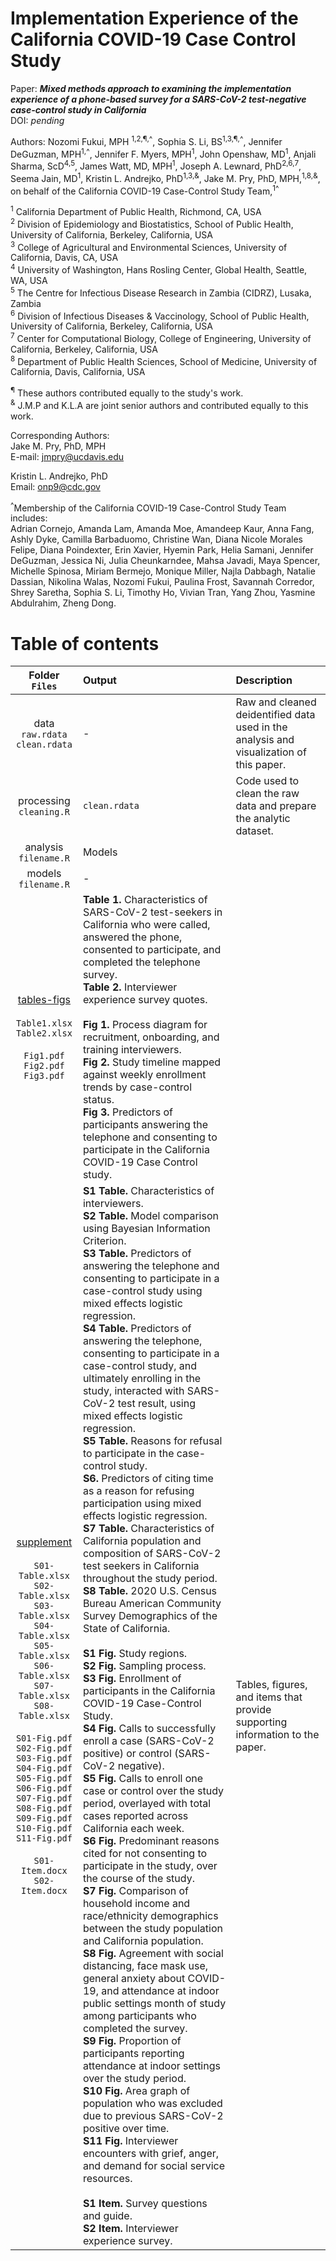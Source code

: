 # Implementation Experience of the California COVID-19 Case Control Study

Paper: ***Mixed methods approach to examining the implementation experience of a phone-based survey for a SARS-CoV-2 test-negative case-control study in California***<br>
DOI: *pending*

Authors: Nozomi Fukui, MPH <sup>1,2,¶,^</sup>, Sophia S. Li, BS<sup>1,3,¶,^</sup>, Jennifer DeGuzman, MPH<sup>1,^</sup>, Jennifer F. Myers, MPH<sup>1</sup>, John Openshaw, MD<sup>1</sup>, Anjali Sharma, ScD<sup>4,5</sup>, James Watt, MD, MPH<sup>1</sup>, Joseph A. Lewnard, PhD<sup>2,6,7</sup>, Seema Jain, MD<sup>1</sup>, Kristin L. Andrejko, PhD<sup>1,3,&</sup>, Jake M. Pry, PhD, MPH,<sup>1,8,&</sup>, on behalf of the California COVID-19 Case-Control Study Team,<sup>1^</sup>

<sup>1</sup> California Department of Public Health, Richmond, CA, USA   <br>
<sup>2</sup> Division of Epidemiology and Biostatistics, School of Public Health, University of California, Berkeley, California, USA <br>
<sup>3</sup> College of Agricultural and Environmental Sciences, University of California, Davis, CA, USA <br>
<sup>4</sup> University of Washington, Hans Rosling Center, Global Health, Seattle, WA, USA  <br>
<sup>5</sup> The Centre for Infectious Disease Research in Zambia (CIDRZ), Lusaka, Zambia <br>
<sup>6</sup> Division of Infectious Diseases & Vaccinology, School of Public Health, University of California, Berkeley, California, USA <br>
<sup>7</sup> Center for Computational Biology, College of Engineering, University of California, Berkeley, California, USA <br>
<sup>8</sup> Department of Public Health Sciences, School of Medicine, University of California, Davis, California, USA  <br>

<sup>¶</sup> These authors contributed equally to the study's work.  <br>
<sup>&</sup> J.M.P and K.L.A are joint senior authors and contributed equally to this work. <br>

Corresponding Authors: <br>
Jake M. Pry, PhD, MPH <br>
E-mail: jmpry@ucdavis.edu  <br> 

Kristin L. Andrejko, PhD  <br>
Email: onp9@cdc.gov <br>


<sup>^</sup>Membership of the California COVID-19 Case-Control Study Team includes: </br>Adrian Cornejo, Amanda Lam, Amanda Moe, Amandeep Kaur, Anna Fang, Ashly Dyke, Camilla Barbaduomo, Christine Wan, Diana Nicole Morales Felipe, Diana Poindexter, Erin Xavier, Hyemin Park, Helia Samani, Jennifer DeGuzman, Jessica Ni, Julia Cheunkarndee, Mahsa Javadi, Maya Spencer, Michelle Spinosa, Miriam Bermejo, Monique Miller, Najla Dabbagh, Natalie Dassian, Nikolina Walas, Nozomi Fukui, Paulina Frost, Savannah Corredor, Shrey Saretha, Sophia S. Li, Timothy Ho, Vivian Tran, Yang Zhou, Yasmine Abdulrahim, Zheng Dong.


# Table of contents

| Folder <br> `Files` | Output | Description  |
| :----: | :- | :- |
| data <br> `raw.rdata` <br> `clean.rdata`| - | Raw and cleaned deidentified data used in the analysis and visualization of this paper. |
| processing <br> `cleaning.R` | `clean.rdata` | Code used to clean the raw data and prepare the analytic dataset. |
| analysis <br> `filename.R` | Models |   |
| models <br> `filename.R` | - |   |
| [tables-figs](https://github.com/noz-o-mi/CA-COVID-Case-Control-implementation/tree/main/tables-figs) <br><br>  `Table1.xlsx` <br> `Table2.xlsx` <br><br>  `Fig1.pdf` <br> `Fig2.pdf` <br> `Fig3.pdf` | **Table 1.** Characteristics of SARS-CoV-2 test-seekers in California who were called, answered the phone, consented to participate, and completed the telephone survey. <br>**Table 2.** Interviewer experience survey quotes. <br><br>  **Fig 1.** Process diagram for recruitment, onboarding, and training interviewers. <br>**Fig 2.** Study timeline mapped against weekly enrollment trends by case-control status. <br>**Fig 3.** Predictors of participants answering the telephone and consenting to participate in the California COVID-19 Case Control study. | 
| [supplement](https://github.com/noz-o-mi/CA-COVID-Case-Control-implementation/tree/main/supplement) <br><br> `S01-Table.xlsx` <br> `S02-Table.xlsx` <br>  `S03-Table.xlsx` <br>  `S04-Table.xlsx` <br>  `S05-Table.xlsx` <br>  `S06-Table.xlsx` <br>  `S07-Table.xlsx` <br>  `S08-Table.xlsx` <br><br>  `S01-Fig.pdf` <br> `S02-Fig.pdf` <br> `S03-Fig.pdf` <br> `S04-Fig.pdf` <br> `S05-Fig.pdf` <br> `S06-Fig.pdf` <br> `S07-Fig.pdf` <br> `S08-Fig.pdf` <br> `S09-Fig.pdf` <br> `S10-Fig.pdf` <br> `S11-Fig.pdf` <br><br> `S01-Item.docx` <br> `S02-Item.docx` <br>|  **S1 Table.** Characteristics of interviewers. <br> **S2 Table.** Model comparison using Bayesian Information Criterion. <br> **S3 Table.** Predictors of answering the telephone and consenting to participate in a case-control study using mixed effects logistic regression. <br> **S4 Table.** Predictors of answering the telephone, consenting to participate in a case-control study, and ultimately enrolling in the study, interacted with SARS-CoV-2 test result, using mixed effects logistic regression. <br> **S5 Table.** Reasons for refusal to participate in the case-control study. <br> **S6.** Predictors of citing time as a reason for refusing participation using mixed effects logistic regression. <br> **S7 Table.** Characteristics of California population and composition of SARS-CoV-2 test seekers in California throughout the study period. <br> **S8 Table.** 2020 U.S. Census Bureau American Community Survey Demographics of the State of California. <br> <br> **S1 Fig.** Study regions. <br> **S2 Fig.** Sampling process. <br> **S3 Fig.** Enrollment of participants in the California COVID-19 Case-Control Study. <br> **S4 Fig.** Calls to successfully enroll a case (SARS-CoV-2 positive) or control (SARS-CoV-2 negative). <br> **S5 Fig.** Calls to enroll one case or control over the study period, overlayed with total cases reported across California each week. <br> **S6 Fig.** Predominant reasons cited for not consenting to participate in the study, over the course of the study. <br> **S7 Fig.** Comparison of household income and race/ethnicity demographics between the study population and California population. <br> **S8 Fig.** Agreement with social distancing, face mask use, general anxiety about COVID-19, and attendance at indoor public settings month of study among participants who completed the survey. <br> **S9 Fig.** Proportion of participants reporting attendance at indoor settings over the study period. <br> **S10 Fig.** Area graph of population who was excluded due to previous SARS-CoV-2 positive over time. <br> **S11 Fig.** Interviewer encounters with grief, anger, and demand for social service resources. <br> <br> **S1 Item.** Survey questions and guide. <br> **S2 Item.** Interviewer experience survey. | Tables, figures, and items that provide supporting information to the paper. |


 
